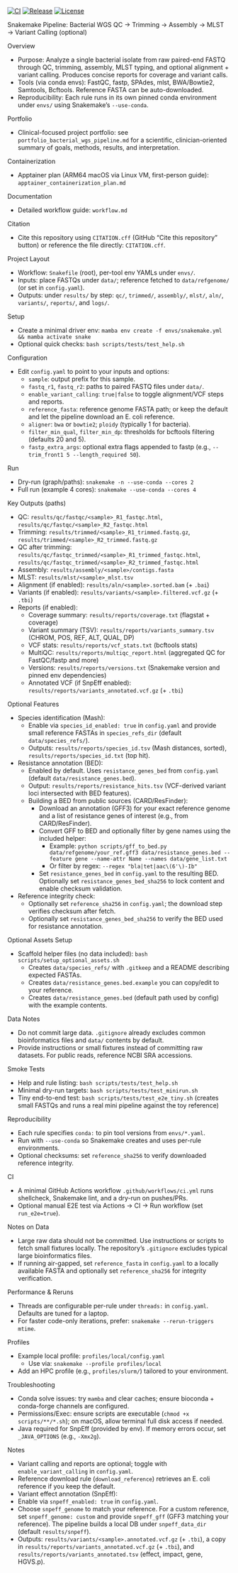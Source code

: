 [![CI](https://github.com/gabrielndip/micro-wgs/actions/workflows/ci.yml/badge.svg)](https://github.com/gabrielndip/micro-wgs/actions/workflows/ci.yml)
[![Release](https://img.shields.io/github/v/release/gabrielndip/micro-wgs?display_name=tag)](https://github.com/gabrielndip/micro-wgs/releases)
[![License](https://img.shields.io/github/license/gabrielndip/micro-wgs)](LICENSE)

Snakemake Pipeline: Bacterial WGS QC → Trimming → Assembly → MLST → Variant Calling (optional)

Overview
- Purpose: Analyze a single bacterial isolate from raw paired-end FASTQ through QC, trimming, assembly, MLST typing, and optional alignment + variant calling. Produces concise reports for coverage and variant calls.
- Tools (via conda envs): FastQC, fastp, SPAdes, mlst, BWA/Bowtie2, Samtools, Bcftools. Reference FASTA can be auto-downloaded.
- Reproducibility: Each rule runs in its own pinned conda environment under `envs/` using Snakemake’s `--use-conda`.

 Portfolio
- Clinical-focused project portfolio: see `portfolio_bacterial_wgs_pipeline.md` for a scientific, clinician-oriented summary of goals, methods, results, and interpretation.

 Containerization
- Apptainer plan (ARM64 macOS via Linux VM, first-person guide): `apptainer_containerization_plan.md`

Documentation
- Detailed workflow guide: `workflow.md`

 Citation
- Cite this repository using `CITATION.cff` (GitHub “Cite this repository” button) or reference the file directly: `CITATION.cff`.

Project Layout
- Workflow: `Snakefile` (root), per-tool env YAMLs under `envs/`.
- Inputs: place FASTQs under `data/`; reference fetched to `data/refgenome/` (or set in `config.yaml`).
- Outputs: under `results/` by step: `qc/`, `trimmed/`, `assembly/`, `mlst/`, `aln/`, `variants/`, `reports/`, and `logs/`.

Setup
- Create a minimal driver env: `mamba env create -f envs/snakemake.yml && mamba activate snake`
- Optional quick checks: `bash scripts/tests/test_help.sh`

 Configuration
- Edit `config.yaml` to point to your inputs and options:
  - `sample`: output prefix for this sample.
  - `fastq_r1`, `fastq_r2`: paths to paired FASTQ files under `data/`.
  - `enable_variant_calling`: `true|false` to toggle alignment/VCF steps and reports.
  - `reference_fasta`: reference genome FASTA path; or keep the default and let the pipeline download an E. coli reference.
  - `aligner`: `bwa` or `bowtie2`; `ploidy` (typically 1 for bacteria).
  - `filter_min_qual`, `filter_min_dp`: thresholds for bcftools filtering (defaults 20 and 5).
  - `fastp_extra_args`: optional extra flags appended to fastp (e.g., `--trim_front1 5 --length_required 50`).

Run
- Dry-run (graph/paths): `snakemake -n --use-conda --cores 2`
- Full run (example 4 cores): `snakemake --use-conda --cores 4`

Key Outputs (paths)
- QC: `results/qc/fastqc/<sample>_R1_fastqc.html`, `results/qc/fastqc/<sample>_R2_fastqc.html`
- Trimming: `results/trimmed/<sample>_R1_trimmed.fastq.gz`, `results/trimmed/<sample>_R2_trimmed.fastq.gz`
- QC after trimming: `results/qc/fastqc_trimmed/<sample>_R1_trimmed_fastqc.html`, `results/qc/fastqc_trimmed/<sample>_R2_trimmed_fastqc.html`
- Assembly: `results/assembly/<sample>/contigs.fasta`
- MLST: `results/mlst/<sample>_mlst.tsv`
- Alignment (if enabled): `results/aln/<sample>.sorted.bam` (+ `.bai`)
- Variants (if enabled): `results/variants/<sample>.filtered.vcf.gz` (+ `.tbi`)
- Reports (if enabled):
  - Coverage summary: `results/reports/coverage.txt` (flagstat + coverage)
  - Variant summary (TSV): `results/reports/variants_summary.tsv` (CHROM, POS, REF, ALT, QUAL, DP)
  - VCF stats: `results/reports/vcf_stats.txt` (bcftools stats)
  - MultiQC: `results/reports/multiqc_report.html` (aggregated QC for FastQC/fastp and more)
  - Versions: `results/reports/versions.txt` (Snakemake version and pinned env dependencies)
  - Annotated VCF (if SnpEff enabled): `results/reports/variants_annotated.vcf.gz` (+ `.tbi`)

Optional Features
- Species identification (Mash):
  - Enable via `species_id_enabled: true` in `config.yaml` and provide small reference FASTAs in `species_refs_dir` (default `data/species_refs/`).
  - Outputs: `results/reports/species_id.tsv` (Mash distances, sorted), `results/reports/species_id.txt` (top hit).
- Resistance annotation (BED):
  - Enabled by default. Uses `resistance_genes_bed` from `config.yaml` (default `data/resistance_genes.bed`).
  - Output: `results/reports/resistance_hits.tsv` (VCF-derived variant loci intersected with BED features).
  - Building a BED from public sources (CARD/ResFinder):
    - Download an annotation (GFF3) for your exact reference genome and a list of resistance genes of interest (e.g., from CARD/ResFinder).
    - Convert GFF to BED and optionally filter by gene names using the included helper:
      - Example: `python scripts/gff_to_bed.py data/refgenome/your_ref.gff3 data/resistance_genes.bed --feature gene --name-attr Name --names data/gene_list.txt`
      - Or filter by regex: `--regex "bla|tet|aac\(6'\)-Ib"`
    - Set `resistance_genes_bed` in `config.yaml` to the resulting BED. Optionally set `resistance_genes_bed_sha256` to lock content and enable checksum validation.
- Reference integrity check:
  - Optionally set `reference_sha256` in `config.yaml`; the download step verifies checksum after fetch.
  - Optionally set `resistance_genes_bed_sha256` to verify the BED used for resistance annotation.

Optional Assets Setup
- Scaffold helper files (no data included): `bash scripts/setup_optional_assets.sh`
  - Creates `data/species_refs/` with `.gitkeep` and a README describing expected FASTAs.
  - Creates `data/resistance_genes.bed.example` you can copy/edit to your reference.
  - Creates `data/resistance_genes.bed` (default path used by config) with the example contents.

Data Notes
- Do not commit large data. `.gitignore` already excludes common bioinformatics files and `data/` contents by default.
- Provide instructions or small fixtures instead of committing raw datasets. For public reads, reference NCBI SRA accessions.

Smoke Tests
- Help and rule listing: `bash scripts/tests/test_help.sh`
- Minimal dry-run targets: `bash scripts/tests/test_minirun.sh`
 - Tiny end-to-end test: `bash scripts/tests/test_e2e_tiny.sh` (creates small FASTQs and runs a real mini pipeline against the toy reference)

Reproducibility
- Each rule specifies `conda:` to pin tool versions from `envs/*.yaml`.
- Run with `--use-conda` so Snakemake creates and uses per-rule environments.
 - Optional checksums: set `reference_sha256` to verify downloaded reference integrity.

CI
- A minimal GitHub Actions workflow `.github/workflows/ci.yml` runs shellcheck, Snakemake lint, and a dry-run on pushes/PRs.
 - Optional manual E2E test via Actions → CI → Run workflow (set `run_e2e=true`).

Notes on Data
- Large raw data should not be committed. Use instructions or scripts to fetch small fixtures locally. The repository’s `.gitignore` excludes typical large bioinformatics files.
- If running air-gapped, set `reference_fasta` in `config.yaml` to a locally available FASTA and optionally set `reference_sha256` for integrity verification.

Performance & Reruns
- Threads are configurable per-rule under `threads:` in `config.yaml`. Defaults are tuned for a laptop.
- For faster code-only iterations, prefer: `snakemake --rerun-triggers mtime`.

Profiles
- Example local profile: `profiles/local/config.yaml`
  - Use via: `snakemake --profile profiles/local`
- Add an HPC profile (e.g., `profiles/slurm/`) tailored to your environment.

Troubleshooting
- Conda solve issues: try `mamba` and clear caches; ensure bioconda + conda-forge channels are configured.
- Permissions/Exec: ensure scripts are executable (`chmod +x scripts/**/*.sh`); on macOS, allow terminal full disk access if needed.
- Java required for SnpEff (provided by env). If memory errors occur, set `_JAVA_OPTIONS` (e.g., `-Xmx2g`).

Notes
- Variant calling and reports are optional; toggle with `enable_variant_calling` in `config.yaml`.
- Reference download rule (`download_reference`) retrieves an E. coli reference if you keep the default.
 - Variant effect annotation (SnpEff):
  - Enable via `snpeff_enabled: true` in `config.yaml`.
  - Choose `snpeff_genome` to match your reference. For a custom reference, set `snpeff_genome: custom` and provide `snpeff_gff` (GFF3 matching your reference). The pipeline builds a local DB under `snpeff_data_dir` (default `results/snpeff`).
  - Outputs: `results/variants/<sample>.annotated.vcf.gz` (+ `.tbi`), a copy in `results/reports/variants_annotated.vcf.gz` (+ `.tbi`), and `results/reports/variants_annotated.tsv` (effect, impact, gene, HGVS.p).

